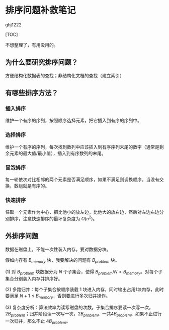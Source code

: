 # 排序问题补救笔记

ghj1222

[TOC]

不想整理了，有用没用的。

## 为什么要研究排序问题？

方便结构化数据表的查找；非结构化文档的查找（建立索引）

## 有哪些排序方法？

### 插入排序

维护一个有序的序列，按照顺序选择元素，把它插入到有序的序列中。

### 选择排序

维护一个有序的序列，每次找到数列中应该插入到有序序列末尾的数字（通常是剩余元素的最大值/最小值），插入到有序数列的末尾。

### 冒泡排序

每一轮依次对比相邻的两个元素是否满足顺序，如果不满足则调换顺序。当没有交换，数组就是有序的。

### 快速排序

任取一个元素作为中心，把比他小的放左边，比他大的放右边，然后对左边右边分别排序，注意快速排序的最坏复杂度为 $O(n^2)$。

## 外排序问题

数据在磁盘上，不能一次性装入内存。要对数据分块。

假如内存有 $B_{memory}$ 块，我要解决的问题有 $B_{problem}$ 块。

(1) 对 $B_{problem}$ 块数据分为 $N$ 个子集合，使得 $B_{problem} / N < B_{memory}$。对每个子集合分别装入内存并排序好。

(2) 多路归并：每个子集合按顺序装载 1 块进入内存，同时输出占用1块内存，此时要满足 $N+1\le B_{memory}$，否则要进行多次归并操作。

(3) 复杂度分析：算法效率为读写磁盘的次数。子集合排序要读一次写一次， $2B_{problem}$；归并阶段读一次写一次，$2B_{problem}$。一共$4B_{problem}$。如果不止进行一次归并，那么不止 $4B_{problem}$。